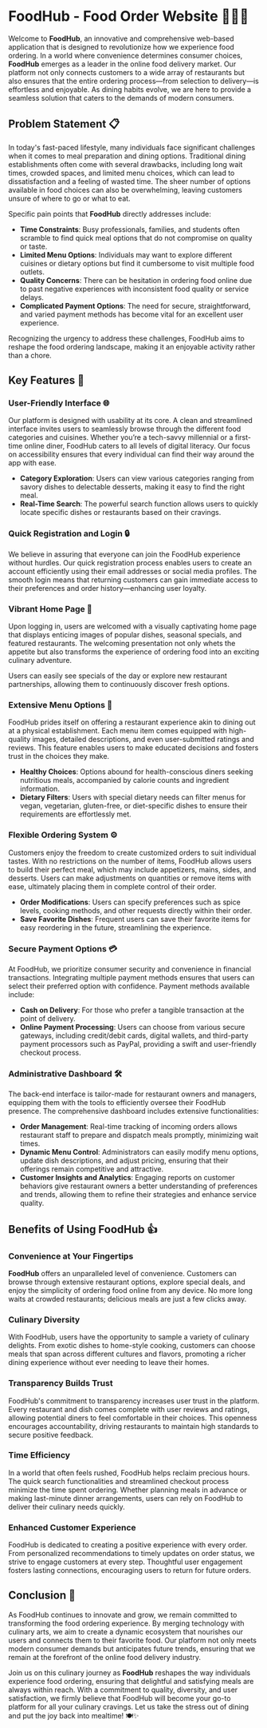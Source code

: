 # FoodHub - Food Order Website 🍔🥗🍕

Welcome to **FoodHub**, an innovative and comprehensive web-based application that is designed to revolutionize how we experience food ordering. In a world where convenience determines consumer choices, **FoodHub** emerges as a leader in the online food delivery market. Our platform not only connects customers to a wide array of restaurants but also ensures that the entire ordering process—from selection to delivery—is effortless and enjoyable. As dining habits evolve, we are here to provide a seamless solution that caters to the demands of modern consumers.

## Problem Statement 📋

In today's fast-paced lifestyle, many individuals face significant challenges when it comes to meal preparation and dining options. Traditional dining establishments often come with several drawbacks, including long wait times, crowded spaces, and limited menu choices, which can lead to dissatisfaction and a feeling of wasted time. The sheer number of options available in food choices can also be overwhelming, leaving customers unsure of where to go or what to eat.

Specific pain points that **FoodHub** directly addresses include:

- **Time Constraints**: Busy professionals, families, and students often scramble to find quick meal options that do not compromise on quality or taste.
- **Limited Menu Options**: Individuals may want to explore different cuisines or dietary options but find it cumbersome to visit multiple food outlets.
- **Quality Concerns**: There can be hesitation in ordering food online due to past negative experiences with inconsistent food quality or service delays.
- **Complicated Payment Options**: The need for secure, straightforward, and varied payment methods has become vital for an excellent user experience.

Recognizing the urgency to address these challenges, FoodHub aims to reshape the food ordering landscape, making it an enjoyable activity rather than a chore.

## Key Features 🎉

### User-Friendly Interface 🌐

Our platform is designed with usability at its core. A clean and streamlined interface invites users to seamlessly browse through the different food categories and cuisines. Whether you’re a tech-savvy millennial or a first-time online diner, FoodHub caters to all levels of digital literacy. Our focus on accessibility ensures that every individual can find their way around the app with ease.

- **Category Exploration**: Users can view various categories ranging from savory dishes to delectable desserts, making it easy to find the right meal.
- **Real-Time Search**: The powerful search function allows users to quickly locate specific dishes or restaurants based on their cravings.

### Quick Registration and Login 🔒

We believe in assuring that everyone can join the FoodHub experience without hurdles. Our quick registration process enables users to create an account efficiently using their email addresses or social media profiles. The smooth login means that returning customers can gain immediate access to their preferences and order history—enhancing user loyalty.

### Vibrant Home Page 🌟

Upon logging in, users are welcomed with a visually captivating home page that displays enticing images of popular dishes, seasonal specials, and featured restaurants. The welcoming presentation not only whets the appetite but also transforms the experience of ordering food into an exciting culinary adventure. 

Users can easily see specials of the day or explore new restaurant partnerships, allowing them to continuously discover fresh options.

### Extensive Menu Options 📜

FoodHub prides itself on offering a restaurant experience akin to dining out at a physical establishment. Each menu item comes equipped with high-quality images, detailed descriptions, and even user-submitted ratings and reviews. This feature enables users to make educated decisions and fosters trust in the choices they make.

- **Healthy Choices**: Options abound for health-conscious diners seeking nutritious meals, accompanied by calorie counts and ingredient information.
- **Dietary Filters**: Users with special dietary needs can filter menus for vegan, vegetarian, gluten-free, or diet-specific dishes to ensure their requirements are effortlessly met.

### Flexible Ordering System ⚙️

Customers enjoy the freedom to create customized orders to suit individual tastes. With no restrictions on the number of items, FoodHub allows users to build their perfect meal, which may include appetizers, mains, sides, and desserts. Users can make adjustments on quantities or remove items with ease, ultimately placing them in complete control of their order.

- **Order Modifications**: Users can specify preferences such as spice levels, cooking methods, and other requests directly within their order.
- **Save Favorite Dishes**: Frequent users can save their favorite items for easy reordering in the future, streamlining the experience.

### Secure Payment Options 💳

At FoodHub, we prioritize consumer security and convenience in financial transactions. Integrating multiple payment methods ensures that users can select their preferred option with confidence. Payment methods available include:

- **Cash on Delivery**: For those who prefer a tangible transaction at the point of delivery.
- **Online Payment Processing**: Users can choose from various secure gateways, including credit/debit cards, digital wallets, and third-party payment processors such as PayPal, providing a swift and user-friendly checkout process.

### Administrative Dashboard 🛠️

The back-end interface is tailor-made for restaurant owners and managers, equipping them with the tools to efficiently oversee their FoodHub presence. The comprehensive dashboard includes extensive functionalities:

- **Order Management**: Real-time tracking of incoming orders allows restaurant staff to prepare and dispatch meals promptly, minimizing wait times.
- **Dynamic Menu Control**: Administrators can easily modify menu options, update dish descriptions, and adjust pricing, ensuring that their offerings remain competitive and attractive.
- **Customer Insights and Analytics**: Engaging reports on customer behaviors give restaurant owners a better understanding of preferences and trends, allowing them to refine their strategies and enhance service quality.

## Benefits of Using FoodHub 👍

### Convenience at Your Fingertips

**FoodHub** offers an unparalleled level of convenience. Customers can browse through extensive restaurant options, explore special deals, and enjoy the simplicity of ordering food online from any device. No more long waits at crowded restaurants; delicious meals are just a few clicks away.

### Culinary Diversity

With FoodHub, users have the opportunity to sample a variety of culinary delights. From exotic dishes to home-style cooking, customers can choose meals that span across different cultures and flavors, promoting a richer dining experience without ever needing to leave their homes.

### Transparency Builds Trust

FoodHub's commitment to transparency increases user trust in the platform. Every restaurant and dish comes complete with user reviews and ratings, allowing potential diners to feel comfortable in their choices. This openness encourages accountability, driving restaurants to maintain high standards to secure positive feedback.

### Time Efficiency

In a world that often feels rushed, FoodHub helps reclaim precious hours. The quick search functionalities and streamlined checkout process minimize the time spent ordering. Whether planning meals in advance or making last-minute dinner arrangements, users can rely on FoodHub to deliver their culinary needs quickly.

### Enhanced Customer Experience

FoodHub is dedicated to creating a positive experience with every order. From personalized recommendations to timely updates on order status, we strive to engage customers at every step. Thoughtful user engagement fosters lasting connections, encouraging users to return for future orders.

## Conclusion 🎊

As FoodHub continues to innovate and grow, we remain committed to transforming the food ordering experience. By merging technology with culinary arts, we aim to create a dynamic ecosystem that nourishes our users and connects them to their favorite food. Our platform not only meets modern consumer demands but anticipates future trends, ensuring that we remain at the forefront of the online food delivery industry.

Join us on this culinary journey as **FoodHub** reshapes the way individuals experience food ordering, ensuring that delightful and satisfying meals are always within reach. With a commitment to quality, diversity, and user satisfaction, we firmly believe that FoodHub will become your go-to platform for all your culinary cravings. Let us take the stress out of dining and put the joy back into mealtime! 🍽️✨
